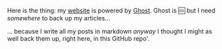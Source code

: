 Here is the thing: my [website](https://github.com/TryGhost/Ghost) is powered by [Ghost](https://github.com/TryGhost/Ghost). Ghost is :cool: but I need _somewhere_ to back up my articles...

... because I write all my posts in markdown _anyway_ I thought I might as well back them up, right here, in this GitHub repo'.
